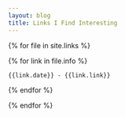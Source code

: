 ```yaml
---
layout: blog
title: Links I Find Interesting
---
```


{% for file in site.links %}

  {% for link in file.info %}

    {{link.date}} - {{link.link}}
    
  {% endfor %}

{% endfor %}


